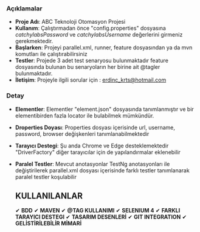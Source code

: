 

### Açıklamalar

- **Proje Adı**: ABC Teknoloji Otomasyon Projesi
- **Kullanım**:  Çalıştırmadan önce "config.properties" dosyasına *catchylabsPassword* ve *catchylabsUsername* değerlerini girmeniz gerekmektedir.
- **Başlarken**: Projeyi parallel.xml, runner, feature dosyasından ya da mvn komutları ile çalıştırabilirsiniz
- **Testler**: Projede 3 adet test senaryosu bulunmaktadır feature dosyasında bulunan bu senaryoların her birine ait @tagler bulunmaktadır.
- **İletişim**: Projeyle ilgili sorular için : erdinc_krts@hotmail.com
  
### Detay

- **Elementler**: Elementler "element.json" dosyasında tanımlanmıştır ve bir elementibirden fazla locator ile bulabilmek mümkündür.
- **Droperties Doyası**:  Properties dosyası içerisinde url, username, password, browser değişkenleri tanımlanabilmektedir
- **Tarayıcı Destegi**: Şu anda Chrome ve Edge desteklemektedir "DriverFactory" diğer tarayıcılar için de yapılandırmalar eklenebilir
- **Paralel Testler**: Mevcut anotasyonlar TestNg anotasyonları ile değiştirilerek parallel.xml dosyası içerisinde farklı testler tanımlanarak paralel testler koşulabilir 

  ## KULLANILANLAR

  ✔ **BDD** 
  ✔ **MAVEN**
  ✔ **@TAG KULLANIMI**
  ✔ **SELENIUM 4**
  ✔ **FARKLI TARAYICI DESTEGI**
  ✔ **TASARIM DESENLERİ**
  ✔ **GIT INTEGRATION**
  ✔ **GELİSTİRİLEBİLİR MİMARİ**
  
  

  
  
